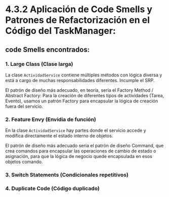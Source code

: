 # 4.3.2 Aplicación de Code Smells y Patrones de Refactorización en el Código del TaskManager:

## code Smells encontrados:

### 1. Large Class (Clase larga)

La clase `ActividadService` contiene múltiples métodos con lógica diversa y está a cargo de muchas responsabilidades
diferentes. Incumple el SRP.

El patrón de diseño más adecuado, en teoría, sería el Factory Method / Abstract Factory: Para la creación de diferentes 
tipos de actividades (Tarea, Evento), usamos un patrón Factory para encapsular la lógica de creación fuera del servicio.

### 2.  Feature Envy (Envidia de función)

En la clase `ActividadService` hay partes donde el servicio accede y modifica directamente el estado interno de objetos.

El patrón de diseño más adecuado sería el patrón de diseño Command, que crea comandos para encapsular las operaciones de
cambio de estado o asignación, para que la lógica de negocio quede encapsulada en esos objetos comando.

### 3. Switch Statements (Condicionales repetitivos)

### 4. Duplicate Code (Código duplicado)